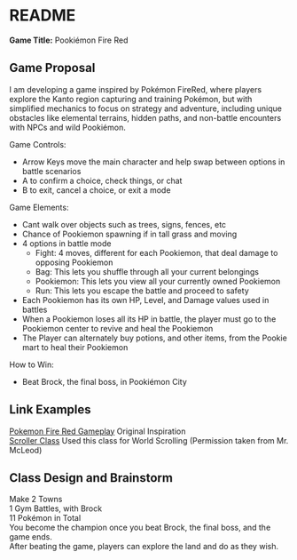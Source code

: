 # README #
**Game Title:** Pookiémon Fire Red

## Game Proposal ##

I am developing a game inspired by Pokémon FireRed, where players explore the Kanto region capturing and
training Pokémon, but with simplified mechanics to focus on strategy and adventure, including unique obstacles
like elemental terrains, hidden paths, and non-battle encounters with NPCs and wild Pookiémon.

Game Controls:

+ Arrow Keys move the main character and help swap between options in battle scenarios
+ A to confirm a choice, check things, or chat
+ B to exit, cancel a choice, or exit a mode

Game Elements:

+ Cant walk over objects such as trees, signs, fences, etc
+ Chance of Pookiemon spawning if in tall grass and moving
+ 4 options in battle mode
	+ Fight: 4 moves, different for each Pookiemon, that deal damage to opposing Pookiemon
	+ Bag: This lets you shuffle through all your current belongings
 	+ Pookiemon: This lets you view all your currently owned Pookiemon
  	+ Run: This lets you escape the battle and proceed to safety
+ Each Pookiemon has its own HP, Level, and Damage values used in battles
+ When a Pookiemon loses all its HP in battle, the player must go to the Pookiemon center to revive and heal the Pookiemon
+ The Player can alternately buy potions, and other items, from the Pookie mart to heal their Pookiemon

How to Win:

+ Beat Brock, the final boss, in Pookiémon City

## Link Examples ##
[Pokemon Fire Red Gameplay](https://www.youtube.com/watch?v=2l4FGPkDwss) Original Inspiration <br/>
[Scroller Class](http://www.greenfoot.org/topics/57567/0#post_111359) Used this class for World Scrolling (Permission taken from Mr. McLeod)

## Class Design and Brainstorm ##
Make 2 Towns <br/>
1 Gym Battles, with Brock <br/>
11 Pokémon in Total <br/>
You become the champion once you beat Brock, the final boss, and the game ends. <br/>
After beating the game, players can explore the land and do as they wish. <br/>
